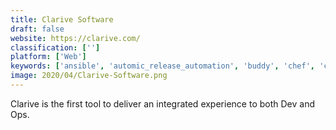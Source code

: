 ```yaml
---
title: Clarive Software
draft: false 
website: https://clarive.com/
classification: ['']
platform: ['Web']
keywords: ['ansible', 'automic_release_automation', 'buddy', 'chef', 'chocolatey', 'codeship', 'copado', 'cruisecontrol', 'devops_lifecycle_manager', 'electricflow', 'gocd', 'hyscale', 'jenkins', 'ketarin', 'octopus_deploy', 'pdq_deploy', 'rapiddeploy', 'singularity_container', 'site24x7', 'snap_ci', 'urbancode', 'xl_deploy']
image: 2020/04/Clarive-Software.png
---
```

Clarive is the first tool to deliver an integrated experience to both Dev and Ops.